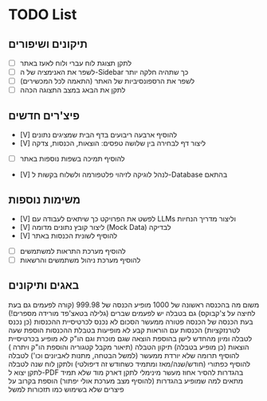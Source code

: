 # TODO List

## תיקונים ושיפורים

- [ ] לתקן תצוגת לוח עברי ולוח לאעז באתר
- [ ] לשפר את האנימציה של ה-Sidebar כך שתהיה חלקה יותר
- [ ] לשפר את הרספונסיביות של האתר (התאמה לכל המכשירים)
- [ ] לתקן את הבאג במצב התצוגה הכהה

## פיצ'רים חדשים

- [V] להוסיף ארבעה ריבועים בדף הבית שמציגים נתונים
- [V] ליצור דף לבחירה בין שלושה טפסים: הוצאות, הכנסות, צדקה
- [ ] להוסיף תמיכה בשפות נוספות באתר
- [V] לנהל לוגיקה לזיהוי פלטפורמה ולשלוח בקשות ל-Database בהתאם

## משימות נוספות

- [V] לפשט את הפרויקט כך שיתאים לעבודה עם LLMs וליצור מדריך הנחיות
- [V] ליצור קובץ נתונים מדומה (Mock Data) לבדיקה
- [V] להוסיף לשונית הכנסות באתר
- [ ] להוסיף מערכת התראות למשתמשים
- [ ] להוסיף מערכת ניהול משתמשים והרשאות

## באגים ותיקונים

משום מה בהכנסה ראשונה של 1000 מופיע הכנסה של 999.98 (קורה לפעמים גם בעת לחיצה על צ'קבוקס) גם בטבלה יש לפעמים שברים (גלילה בטאצ'פד מורידה מספרים!)
בעת הכנסה של הכנסה פטורה ממעשר הסכום לא נכנס לכרטיסיית ההכנסות (כן נכנס לטרנזקציות)
הכנסות עם הוראות קבע לא מופיעות בטבלת ההכנסות
הוספת שעה לטבלה ומיון מהחדש לישן
בהוספת הוצאה שגם מוכרת וגם הו"ק לא מופיע בכרטיסיית הוצאות (כן מופיע בטבלה)
תיקון הטבלה (תיאור מקבל קטגוריה והוספת הו"ק ויתרה )
להוסיף תרומה שלא יורדת ממעשר (למשל הבטחה, מתנות לאביונים וכו')
לטבלה להוסיף כפתורי (חודש/שנה/מאז ומתמיד כשחודש זה דיפולטי) ולתקן לוח שנה
לטבלה לתקן יצוא ל-PDF
בהגדרות להסיר אחוז מעשר מינימלי
לתקן דארק מוד שלא תמיד מתאים למה שמופיע בהגדרות (להוסיף מצב מערכת אולי יפתור)
הוספת בקרוב על פיצרים שלא בשימוש כמו תזכורות למשל

